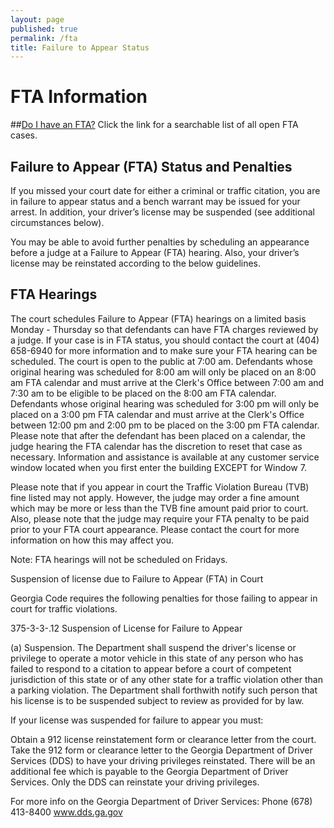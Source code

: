 ```yaml
---
layout: page
published: true
permalink: /fta
title: Failure to Appear Status
---
```


# FTA Information


##[Do I have an FTA?](http://courtview.atlantaga.gov/warrants/)
Click the link for a searchable list of all open FTA cases.


## Failure to Appear (FTA) Status and Penalties

If you missed your court date for either a criminal or traffic citation, you are in failure to appear status and a bench warrant may be issued for your arrest. In addition, your driver’s license may be suspended (see additional circumstances below).

You may be able to avoid further penalties by scheduling an appearance before a judge at a Failure to Appear (FTA) hearing. Also, your driver’s license may be reinstated according to the below guidelines.

## FTA Hearings

The court schedules Failure to Appear (FTA) hearings on a limited basis Monday - Thursday so that defendants can have FTA charges reviewed by a judge. If your case is in FTA status, you should contact the court at (404) 658-6940 for more information and to make sure your FTA hearing can be scheduled. The court is open to the public at 7:00 am. Defendants whose original hearing was scheduled for 8:00 am will only be placed on an 8:00 am FTA calendar and must arrive at the Clerk's Office between 7:00 am and 7:30 am to be eligible to be placed on the 8:00 am FTA calendar. Defendants whose original hearing was scheduled for 3:00 pm will only be placed on a 3:00 pm FTA calendar and must arrive at the Clerk's Office between 12:00 pm and 2:00 pm to be placed on the 3:00 pm FTA calendar. Please note that after the defendant has been placed on a calendar, the judge hearing the FTA calendar has the discretion to reset that case as necessary. Information and assistance is available at any customer service window located when you first enter the building EXCEPT for Window 7. 

Please note that if you appear in court the Traffic Violation Bureau (TVB) fine listed may not apply. However, the judge may order a fine amount which may be more or less than the TVB fine amount paid prior to court. Also, please note that the judge may require your FTA penalty to be paid prior to your FTA court appearance. Please contact the court for more information on how this may affect you.

Note: FTA hearings will not be scheduled on Fridays. 


Suspension of license due to Failure to Appear (FTA) in Court

Georgia Code requires the following penalties for those failing to appear in court for traffic violations.

375-3-3-.12 Suspension of License for Failure to Appear

(a) Suspension. The Department shall suspend the driver's license or privilege to operate a motor vehicle in this state of any person who has failed to respond to a citation to appear before a court of competent jurisdiction of this state or of any other state for a traffic violation other than a parking violation. The Department shall forthwith notify such person that his license is to be suspended subject to review as provided for by law. 

If your license was suspended for failure to appear you must:

Obtain a 912 license reinstatement form or clearance letter from the court.
Take the 912 form or clearance letter to the Georgia Department of Driver Services (DDS) to have your driving privileges reinstated. There will be an additional fee which is payable to the Georgia Department of Driver Services. Only the DDS can reinstate your driving privileges. 

For more info on the Georgia Department of Driver Services: 
Phone (678) 413-8400
www.dds.ga.gov